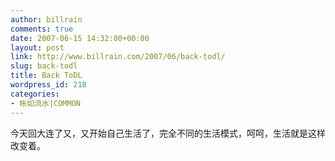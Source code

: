 ```yaml
---
author: billrain
comments: true
date: 2007-06-15 14:32:00+00:00
layout: post
link: http://www.billrain.com/2007/06/back-todl/
slug: back-todl
title: Back ToDL
wordpress_id: 218
categories:
- 帐如流水|COMMON
---
```


今天回大连了又，又开始自己生活了，完全不同的生活模式，呵呵，生活就是这样改变着。
